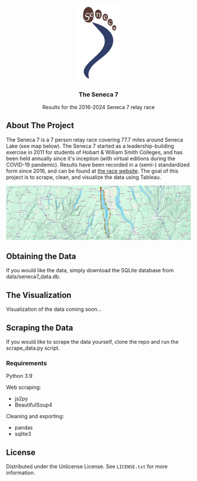 <br />
<div align="center">
  <a href="https://github.com/zacharysparrow/seneca7">
    <img src="assets/seneca7_logo_big.gif" alt="Logo" width="120">
  </a>

  <h3 align="center">The Seneca 7</h3>

  <p align="center">
    Results for the 2016-2024 Seneca 7 relay race
  </p>
</div>


## About The Project
The Seneca 7 is a 7 person relay race covering 77.7 miles around Seneca Lake (see map below). 
The Seneca 7 started as a leadership-building exercise in 2011 for students of Hobart & William Smith Colleges, and has been held annually since it's inception (with virtual editions during the COVID-19 pandemic). 
Results have been recorded in a (semi-) standardized form since 2016, and can be found at <a href="http://www.seneca7.com/results">the race website</a>. 
The goal of this project is to scrape, clean, and visualize the data using Tableau.

<img src="assets/seneca7_map.png" alt="Map">


## Obtaining the Data
If you would like the data, simply download the SQLite database from data/seneca7_data.db.


## The Visualization
Visualization of the data coming soon...


## Scraping the Data
If you would like to scrape the data yourself, clone the repo and run the scrape_data.py script.

### Requirements
Python 3.9

Web scraping:
- js2py
- BeautifulSoup4
  
Cleaning and exporting:
- pandas
- sqlite3


## License
Distributed under the Unlicense License. See `LICENSE.txt` for more information.




